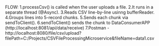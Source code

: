 FLOW:
 1.processCsv() is called when the user uploads a file.
 2.It runs in a separate thread (@Async).
 3.Reads CSV line-by-line usinng bufferReader.
 4.Groups lines into 5-record chunks.
 5.Sends each chunk via sendToClient().
 6.sendToClient() sends the chunk to DataConsumerAPP (http://localhost:8081/api/data/receive)
 7.Postman - http://localhost:8080/file/csv/upload?filePath=C:/Projects/CSVFileProcessingMicroservice&fileName=data1.csv
